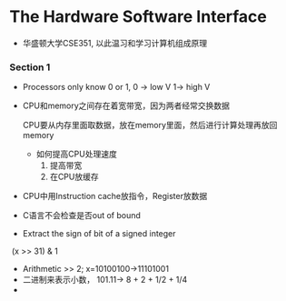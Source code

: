 # The Hardware Software Interface

- 华盛顿大学CSE351, 以此温习和学习计算机组成原理

### Section 1

- Processors only know 0 or 1, 0 -> low V 1-> high V

- CPU和memory之间存在着宽带宽，因为两者经常交换数据

  CPU要从内存里面取数据，放在memory里面，然后进行计算处理再放回memory

  - 如何提高CPU处理速度
    1. 提高带宽
    2. 在CPU放缓存

- CPU中用Instruction cache放指令，Register放数据

- C语言不会检查是否out of bound

- Extract the sign of bit of a signed integer

​       (x >> 31) & 1

- Arithmetic >> 2; x=10100100->11101001
- 二进制来表示小数， 101.11-> 8 + 2 + 1/2 + 1/4
- 

